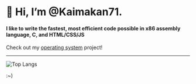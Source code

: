 # 👋 Hi, I’m @Kaimakan71.
#### I like to write the fastest, most efficient code possible in x86 assembly language, C, and HTML/CSS/JS
Check out my [operating system](https://github.com/Kaimakan71/FOSOS) project!

---

![Top Langs](https://github-readme-stats.vercel.app/api/top-langs/?username=Kaimakan71&theme=radical)

:~)
